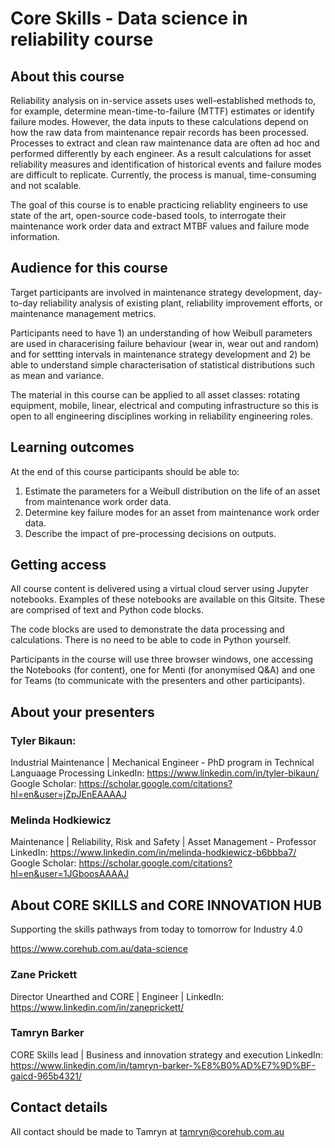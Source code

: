 # Core Skills - Data science in reliability course

## About this course

Reliability analysis on in-service assets uses well-established methods to, for example, determine mean-time-to-failure (MTTF) estimates or identify failure modes. However, the data inputs to these calculations depend on how the raw data from maintenance repair records has been processed. Processes to extract and clean raw maintenance data are often ad hoc and performed differently by each engineer. As a result calculations for asset reliability measures and identification of historical events and failure modes are difficult to replicate. Currently, the process is manual, time-consuming and not scalable. 

The goal of this course is to enable practicing reliablity engineers to use state of the art, open-source code-based tools, to interrogate their maintenance work order data and extract MTBF values and failure mode information.

## Audience for this course

Target participants are involved in maintenance strategy development, day-to-day reliability analysis of existing plant, reliability improvement efforts, or maintenance management metrics.

Participants need to have 1) an understanding of how Weibull parameters are used in characerising failure behaviour (wear in, wear out and random) and for settting intervals in maintenance strategy development and 2) be able to understand simple characterisation of statistical distributions such as mean and variance. 

The material in this course can be applied to all asset classes: rotating equipment, mobile, linear, electrical and computing infrastructure so this is open to all engineering disciplines working in reliability engineering roles.

## Learning outcomes 

At the end of this course participants should be able to:

1. Estimate the parameters for a Weibull distribution on the life of an asset from maintenance work order data.
2. Determine key failure modes for an asset from maintenance work order data.
3. Describe the impact of pre-processing decisions on outputs.

## Getting access

All course content is delivered using a virtual cloud server using Jupyter notebooks. Examples of these notebooks are available on this Gitsite. These are comprised of text and Python code blocks. 

The code blocks are used to demonstrate the data processing and calculations. There is no need to be able to code in Python yourself. 

Participants in the course will use three browser windows, one accessing the Notebooks (for content), one for Menti (for anonymised Q&A) and one for Teams (to communicate with the presenters and other participants).

## About your presenters

### Tyler Bikaun: 

Industrial Maintenance | Mechanical Engineer - PhD program in Technical Languaage Processing
LinkedIn: https://www.linkedin.com/in/tyler-bikaun/
Google Scholar: https://scholar.google.com/citations?hl=en&user=jZpJEnEAAAAJ

### Melinda Hodkiewicz

Maintenance | Reliability, Risk and Safety | Asset Management - Professor
LinkedIn: https://www.linkedin.com/in/melinda-hodkiewicz-b6bbba7/
Google Scholar: https://scholar.google.com/citations?hl=en&user=1JGboosAAAAJ

## About CORE SKILLS and CORE INNOVATION HUB

Supporting the skills pathways from today to tomorrow for Industry 4.0

https://www.corehub.com.au/data-science

### Zane Prickett

Director Unearthed and CORE | Engineer |
LinkedIn: https://www.linkedin.com/in/zaneprickett/

### Tamryn Barker

CORE Skills lead | Business and innovation strategy and execution
LinkedIn: https://www.linkedin.com/in/tamryn-barker-%E8%B0%AD%E7%9D%BF-gaicd-965b4321/

## Contact details <a class="anchor" id="Contact-details"></a>

All contact should be made to Tamryn at tamryn@corehub.com.au

